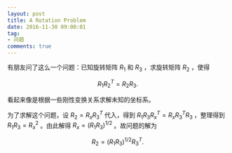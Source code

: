 ```yaml
---
layout: post
title: A Rotation Problem
date: 2016-11-30 09:00:01
tag:
- 问题
comments: true
---
```


有朋友问了这么一个问题：已知旋转矩阵 $R_1$ 和 $R_3$ ，求旋转矩阵 $R_2$ ，使得

$$
R_1 R_2^T = R_2 R_3.
$$

看起来像是根据一些刚性变换关系求解未知的坐标系。

为了求解这个问题，设 $R_2 = R_x R_3^T$ 代入，得到 $R_1 R_3 R_x^T = R_x R_3^T R_3$ ，整理得到 $R_1 R_3 = R_x^2$ 。由此解得 $R_x = (R_1 R_3)^{1/2}$ 。故问题的解为

$$
R_2 = (R_1R_3)^{1/2} R_3^T.
$$
